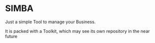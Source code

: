 # SIMBA

Just a simple Tool to manage your Business.

It is packed with a Toolkit, which may see its own repository in the near future